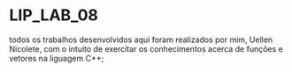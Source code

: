 # LIP_LAB_08
todos os trabalhos desenvolvidos aqui foram realizados por mim, Uellen Nicolete,
com o intuito de exercitar os conhecimentos acerca de funções e vetores na liguagem C++;

